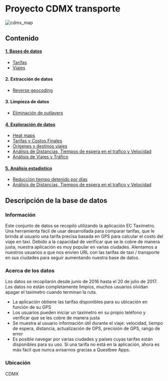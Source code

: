 # Proyecto CDMX transporte

![cdmx_map](https://user-images.githubusercontent.com/71915068/106938254-5d5ec280-66e4-11eb-888b-04479511535f.png)

## Contenido

#### [1. Bases de datos](https://github.com/CristopherCano/Proyecto_R_Transporte_CDMX/tree/main/1.%20Bases%20de%20datos)
- [Tarifas](https://github.com/CristopherCano/Proyecto_R_Transporte_CDMX/blob/main/1.%20Bases%20de%20datos/Tarifas/README.md)
- [Viajes](https://github.com/CristopherCano/Proyecto_R_Transporte_CDMX/tree/main/1.%20Bases%20de%20datos/Viajes)

#### 2. Extracción de datos
- [Reverse geocoding](https://github.com/CristopherCano/Proyecto_R_Transporte_CDMX/blob/main/2.%20Extracci%C3%B3n%20de%20datos/README.md)

#### 3. Limpieza de datos
- [Eliminación de outlayers](https://github.com/CristopherCano/Proyecto_R_Transporte_CDMX/blob/main/3.%20Limpieza%20de%20datos/README.md)

#### [4. Exploración de datos](https://github.com/CristopherCano/Proyecto_R_Transporte_CDMX/tree/main/4.%20Exploraci%C3%B3n%20de%20datos)

- [Heat maps](https://github.com/CristopherCano/Proyecto_R_Transporte_CDMX/blob/main/4.%20Exploraci%C3%B3n%20de%20datos/Heat%20maps/README.md)
- [Tarifas y Costos Finales](https://github.com/CristopherCano/Proyecto_R_Transporte_CDMX/blob/main/4.%20Exploraci%C3%B3n%20de%20datos/Tarifas%20-%20Costo%20Viaje/README.md)
- [Origenes y destinos viajes](https://github.com/CristopherCano/Proyecto_R_Transporte_CDMX/blob/main/4.%20Exploraci%C3%B3n%20de%20datos/Top%2010%20origes%20y%20destinos%20CDMX/README.md)
- [Análisis de Distancias, Tiempos de espera en el trafico y Velocidad](https://github.com/CristopherCano/Proyecto_R_Transporte_CDMX/blob/main/4.%20Exploraci%C3%B3n%20de%20datos/Velocidad-Distancia-Tiempo%20Detenido/README.md)
- [Análisis de Viajes y Tráfico](https://github.com/CristopherCano/Proyecto_R_Transporte_CDMX/blob/main/4.%20Exploraci%C3%B3n%20de%20datos/Viajes-Tr%C3%A1fico/README.md)

#### [5. Análisis estadistico](https://github.com/CristopherCano/Proyecto_R_Transporte_CDMX/tree/main/5.%20An%C3%A1lisis%20estadistico)
- [Reducción tiempo detenido por días](https://github.com/CristopherCano/Proyecto_R_Transporte_CDMX/blob/main/5.%20An%C3%A1lisis%20estadistico/Reducci%C3%B3n%20Tiempo%20Detenido%20Por%20D%C3%ADas/README.md)
- [Análisis de Distancias, Tiempos de espera en el trafico y Velocidad](https://github.com/CristopherCano/Proyecto_R_Transporte_CDMX/blob/main/5.%20An%C3%A1lisis%20estadistico/Velocidad-Distancia-Tiempo%20Detenido/README.md)

## Descripción de la base de datos

### Información
Este conjunto de datos se recopiló utilizando la aplicación EC Taxímetro. Una herramienta fácil de usar desarrollada para comparar tarifas, que le brinda al usuario una tarifa precisa basada en GPS para calcular el costo del viaje en taxi. Debido a la capacidad de verificar que se le cobre de manera justa, nuestra aplicación es muy popular en varias ciudades. Alentamos a nuestros usuarios a que nos envíen URL con las tarifas de taxi / transporte en sus ciudades para seguir aumentando nuestra base de datos.

### Acerca de los datos
Los datos se recopilarón desde junio de 2016 hasta el 20 de julio de 2017. Los datos no están completamente limpios, muchos usuarios olvidan apagar el taxímetro cuando terminan la ruta.

- La aplicación obtiene las tarifas disponibles para su ubicación en función de su GPS
- Los usuarios pueden iniciar un taxímetro en su propio teléfono y verificar que se les cobre de manera justa
- Se muestra al usuario información útil durante el viaje: velocidad, tiempo de espera, distancia, actualización de GPS, precisión de GPS, rango de error
- Es posible navegar por varias ciudades y países cuyas tarifas están disponibles para su uso. Si una tarifa no está en la aplicación, ahora es más fácil que nunca avisarnos gracias a Questbee Apps.

### Ubicación
CDMX
